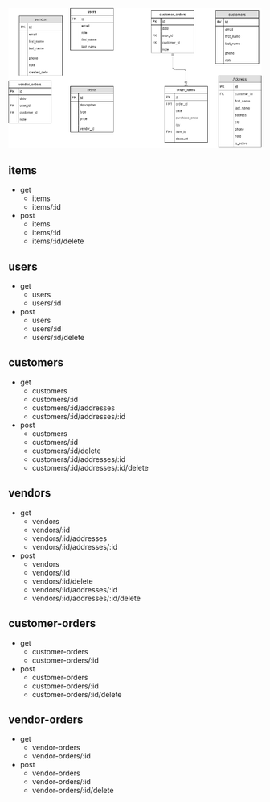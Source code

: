 ![endpoints](./DrawIO.png)

## items

- get 
  - items
  - items/:id
- post
  - items
  - items/:id
  - items/:id/delete

## users

- get 
  - users
  - users/:id
- post
  - users
  - users/:id
  - users/:id/delete

## customers

- get 
  - customers
  - customers/:id
  - customers/:id/addresses
  - customers/:id/addresses/:id
- post
  - customers
  - customers/:id
  - customers/:id/delete
  - customers/:id/addresses/:id
  - customers/:id/addresses/:id/delete

## vendors

- get 
  - vendors
  - vendors/:id
  - vendors/:id/addresses
  - vendors/:id/addresses/:id
- post
  - vendors
  - vendors/:id
  - vendors/:id/delete
  - vendors/:id/addresses/:id
  - vendors/:id/addresses/:id/delete
  
## customer-orders

- get 
  - customer-orders
  - customer-orders/:id
- post
  - customer-orders
  - customer-orders/:id
  - customer-orders/:id/delete

## vendor-orders

- get 
  - vendor-orders
  - vendor-orders/:id
- post
  - vendor-orders
  - vendor-orders/:id
  - vendor-orders/:id/delete

